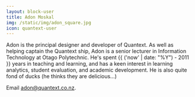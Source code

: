 ```yaml
---
layout: block-user
title: Adon Moskal
img: /static/img/adon_square.jpg
icon: quantext-user
---
```

Adon is the principal designer and developer of Quantext. As well as helping captain the Quantext ship, Adon is a senior lecturer in Information Technology at Otago Polytechnic. He's spent {{ ('now' | date: "%Y") - 2011  }} years in teaching and learning, and has a keen interest in learning analytics, student evaluation, and academic development. He is also quite fond of ducks (he thinks they are delicious...) 

Email <a href="mailto:adon@quantext.co.nz">adon@quantext.co.nz</a>.
